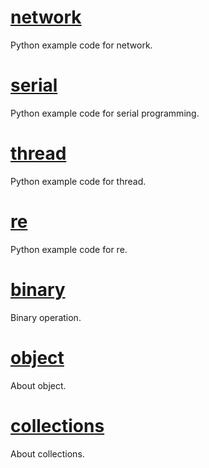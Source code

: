 # [network](network)
Python example code for network.

# [serial](serial)
Python example code for serial programming.

# [thread](thread)
Python example code for thread.

# [re](re)
Python example code for re.

# [binary](binary.md)
Binary operation.

# [object](object.md)
About object.

# [collections](collections.md)
About collections.

